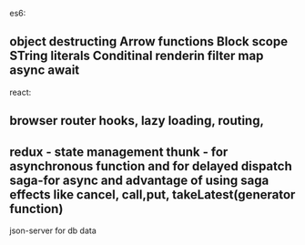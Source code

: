 es6:

object destructing
Arrow functions
Block scope
STring literals
Conditinal renderin
filter
map
async await
-------------------------------------------
react:

browser router
hooks,
lazy loading,
routing,
-----------------------------------------
redux  - state management
thunk - for asynchronous function and for delayed dispatch
saga-for async and advantage of using saga effects like cancel, call,put, takeLatest(generator function)
-----------------------------------------
json-server for db data
